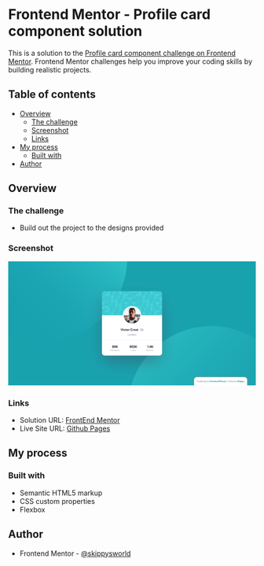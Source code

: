# Frontend Mentor - Profile card component solution

This is a solution to the [Profile card component challenge on Frontend Mentor](https://www.frontendmentor.io/challenges/profile-card-component-cfArpWshJ). Frontend Mentor challenges help you improve your coding skills by building realistic projects.

## Table of contents

- [Overview](#overview)
  - [The challenge](#the-challenge)
  - [Screenshot](#screenshot)
  - [Links](#links)
- [My process](#my-process)
  - [Built with](#built-with)
- [Author](#author)

## Overview

### The challenge

- Build out the project to the designs provided

### Screenshot

![](./screenshot.png)

### Links

- Solution URL: [FrontEnd Mentor]()
- Live Site URL: [Github Pages](https://skippysworld.github.io/Profile-Card-Component/)

## My process

### Built with

- Semantic HTML5 markup
- CSS custom properties
- Flexbox

## Author

- Frontend Mentor - [@skippysworld](https://www.frontendmentor.io/profile/skippysworld)
